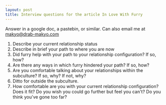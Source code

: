 ```yaml
---
layout: post
title: Interview questions for the article In Love With Furry
---
```


Answer in a google doc, a pastebin, or similar.  Can also email me at makyo@drab-makyo.com

1. Describe your current relationship status
2. Describe in brief your path to where you are now
3. Did furry help with your path to your relationship configuration? If so, how?
4. Are there any ways in which furry hindered your path? If so, how?
5. Are you comfortable talking about your relationships within the subculture? If so, why? If not, why?
6. Ditto for outside the subculture.
7. How comfortable are you with your current relationship configuration?  Does it fit? Do you wish you could go further but feel you can't? Do you think you've gone too far?

